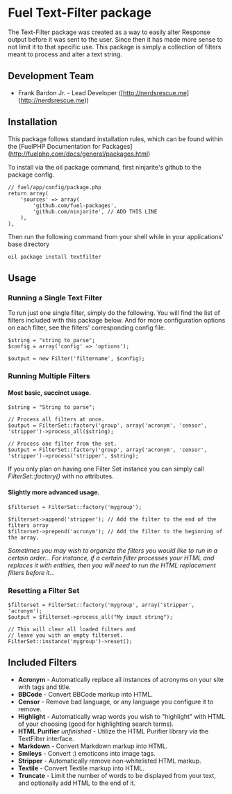 # Fuel Text-Filter package

The Text-Filter package was created as a way to easily alter Response output before it was sent to the user. Since then it has made more sense to not limit it to that specific use. This package is simply a collection of filters meant to process and alter a text string. 

## Development Team

* Frank Bardon Jr. - Lead Developer ([http://nerdsrescue.me] (http://nerdsrescue.me))


## Installation

This package follows standard installation rules, which can be found within the [FuelPHP Documentation for Packages] (http://fuelphp.com/docs/general/packages.html)

To install via the oil package command, first ninjarite's github to the package config.

```
// fuel/app/config/package.php
return array(
	'sources' => array(
		'github.com/fuel-packages',
		'github.com/ninjarite', // ADD THIS LINE
	),
),
```

Then run the following command from your shell while in your applications' base directory

```
oil package install textfilter
```

## Usage

### Running a Single Text Filter

To run just one single filter, simply do the following. You will find the list of filters included with this package below. And for more configuration options on each filter, see the filters' corresponding config file.

```
$string = "string to parse";
$config = array('config' => 'options');

$output = new Filter('filtername', $config);
```

### Running Multiple Filters

#### Most basic, succinct usage.

```
$string = "String to parse";

// Process all filters at once.
$output = FilterSet::factory('group', array('acronym', 'censor', 'stripper')->process_all($string);

// Process one filter from the set.
$output = FilterSet::factory('group', array('acronym', 'censor', 'stripper')->process('stripper', $string);
```

If you only plan on having one Filter Set instance you can simply call _FilterSet::factory()_ with no attributes.

#### Slightly more advanced usage.

```
$filterset = FilterSet::factory('mygroup');

$filterset->append('stripper'); // Add the filter to the end of the filters array
$filterset->prepend('acronym'); // Add the filter to the beginning of the array.
```

_Sometimes you may wish to organize the filters you would like to run in a certain order... For instance, if a certain filter processes your HTML and replaces it with entities, then you will need to run the HTML replacement filters before it..._


### Resetting a Filter Set

```
$filterset = FilterSet::factory('mygroup', array('stripper', 'acronym');
$output = $filterset->process_all("My input string");

// This will clear all loaded filters and 
// leave you with an empty filterset.
FilterSet::instance('mygroup')->reset();
```

## Included Filters

* **Acronym** - Automatically replace all instances of acronyms on your site with <abbr> tags and title.
* **BBCode** - Convert BBCode markup into HTML.
* **Censor** - Remove bad language, or any language you configure it to remove.
* **Highlight** - Automatically wrap words you wish to "highlight" with HTML of your choosing (good for highlighting search terms).
* **HTML Purifier** _unfinished_ - Utilize the HTML Purifier library via the TextFilter interface.
* **Markdown** - Convert Markdown markup into HTML.
* **Smileys** - Convert :) emoticons into image tags.
* **Stripper** - Automatically remove non-whitelisted HTML markup.
* **Textile** - Convert Textile markup into HTML.
* **Truncate** - Limit the number of words to be displayed from your text, and optionally add HTML to the end of it.
